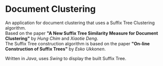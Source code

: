 Document Clustering
===================

An application for document clustering that uses a Suffix Tree Clustering algorithm.  
Based on the paper **"A New Suffix Tree Similarity Measure for Document Clustering"** by *Hung Chim* and *Xiaotie Deng*.  
The Suffix Tree construction algorithm is based on the paper **"On-line Construction of Suffix Trees"** by *Esko Ukkonen*.

Written in *Java*, uses *Swing* to display the built Suffix Tree.
